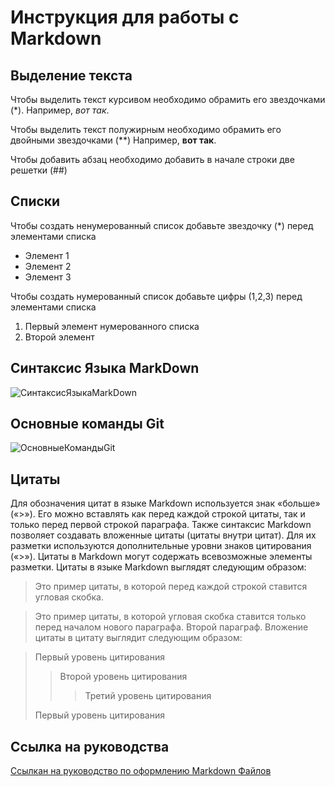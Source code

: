 # Инструкция для работы с Markdown

## Выделение текста

Чтобы выделить текст курсивом необходимо обрамить его звездочками (*). Например, *вот так*.

Чтобы выделить текст полужирным необходимо обрамить его двойными звездочками (**) Например, **вот так**.

Чтобы добавить абзац необходимо добавить в начале строки две решетки (##)

## Списки

Чтобы создать ненумерованный список добавьте звездочку (*) перед элементами списка

* Элемент 1
* Элемент 2
* Элемент 3

Чтобы создать нумерованный список добавьте цифры (1,2,3) перед элементами списка

1. Первый элемент нумерованного списка
2. Второй элемент

## Синтаксис Языка MarkDown
![СинтаксисЯзыкаMarkDown](md1.png)

## Основные команды Git
![ОсновныеКомандыGit](md2.png)

## Цитаты

Для обозначения цитат в языке Markdown используется знак «больше» («>»). Его можно вставлять как перед каждой строкой цитаты, так и только перед первой строкой параграфа. Также синтаксис Markdown позволяет создавать вложенные цитаты (цитаты внутри цитат). Для их разметки используются дополнительные уровни знаков цитирования («>»). Цитаты в Markdown могут содержать всевозможные элементы разметки. Цитаты в языке Markdown выглядят следующим образом:

>Это пример цитаты,
>в которой перед каждой строкой
>ставится угловая скобка.

>Это пример цитаты,
в которой угловая скобка
ставится только перед началом нового параграфа.
>Второй параграф.
Вложение цитаты в цитату выглядит следующим образом:

> Первый уровень цитирования
>> Второй уровень цитирования
>>> Третий уровень цитирования
>
>Первый уровень цитирования

## Ссылка на руководства
[Ссылкан на руководство по оформлению Markdown Файлов](https://gist.github.com/Jekins/2bf2d0638163f1294637#Links "Необязательная подсказка")